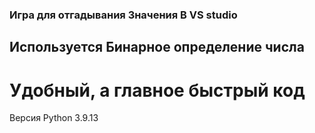 ### Игра для отгадывания Значения В VS studio
## Используется Бинарное определение числа
# Удобный, а главное быстрый код
Версия Python 3.9.13